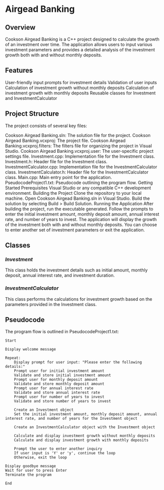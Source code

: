 # Airgead Banking

## **Overview**

Cookson Airgead Banking is a C++ project designed to calculate the growth of an investment over time. The application allows users to input various investment parameters and provides a detailed analysis of the investment growth both with and without monthly deposits.

## **Features**

User-friendly input prompts for investment details
Validation of user inputs
Calculation of investment growth without monthly deposits
Calculation of investment growth with monthly deposits
Reusable classes for Investment and InvestmentCalculator

## **Project Structure**

The project consists of several key files:

Cookson Airgead Banking.sln: The solution file for the project.
Cookson Airgead Banking.vcxproj: The project file.
Cookson Airgead Banking.vcxproj.filters: The filters file for organizing the project in Visual Studio.
Cookson Airgead Banking.vcxproj.user: The user-specific project settings file.
Investment.cpp: Implementation file for the Investment class.
Investment.h: Header file for the Investment class.
InvestmentCalculator.cpp: Implementation file for the InvestmentCalculator class.
InvestmentCalculator.h: Header file for the InvestmentCalculator class.
Main.cpp: Main entry point for the application.
PseudocodeProject1.txt: Pseudocode outlining the program flow.
Getting Started
Prerequisites
Visual Studio or any compatible C++ development environment.
Building the Project
Clone the repository to your local machine.
Open Cookson Airgead Banking.sln in Visual Studio.
Build the solution by selecting Build > Build Solution.
Running the Application
After building the project, run the executable generated.
Follow the prompts to enter the initial investment amount, monthly deposit amount, annual interest rate, and number of years to invest.
The application will display the growth of the investment both with and without monthly deposits.
You can choose to enter another set of investment parameters or exit the application.

## **Classes**

### *Investment*

This class holds the investment details such as initial amount, monthly deposit, annual interest rate, and investment duration.

### *InvestmentCalculator*

This class performs the calculations for investment growth based on the parameters provided in the Investment class.

## **Pseudocode**

The program flow is outlined in PseudocodeProject1.txt:
```
Start

Display welcome message

Repeat:
    Display prompt for user input: "Please enter the following details:"
    Prompt user for initial investment amount
    Validate and store initial investment amount
    Prompt user for monthly deposit amount
    Validate and store monthly deposit amount
    Prompt user for annual interest rate
    Validate and store annual interest rate
    Prompt user for number of years to invest
    Validate and store number of years to invest

    Create an Investment object
    Set the initial investment amount, monthly deposit amount, annual interest rate, and number of years for the Investment object

    Create an InvestmentCalculator object with the Investment object

    Calculate and display investment growth without monthly deposits
    Calculate and display investment growth with monthly deposits

    Prompt the user to enter another inquiry
    If user input is 'Y' or 'y', continue the loop
    Otherwise, exit the loop

Display goodbye message
Wait for user to press Enter
Terminate the program

End
```
